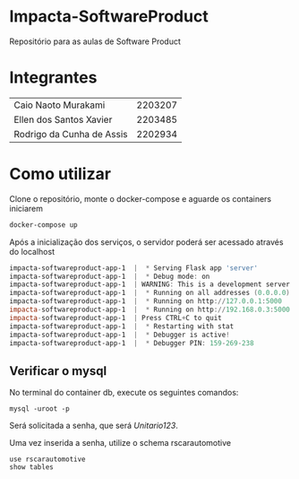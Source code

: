 # Impacta-SoftwareProduct
Repositório para as aulas de Software Product

# Integrantes
<table>
    <tr>
        <td>Caio Naoto Murakami</td>
        <td>2203207</td>
    </tr>
    <tr>
        <td>Ellen dos Santos Xavier</td>
        <td>2203485</td>
    </tr>
    <tr>
        <td>Rodrigo da Cunha de Assis</td>
        <td>2202934</td>
    </tr>
</table>

# Como utilizar

<p> Clone o repositório, monte o docker-compose e aguarde os containers iniciarem</p>

```powershell
docker-compose up
```

Após a inicialização dos serviços, o servidor poderá ser acessado através do localhost

```powershell
impacta-softwareproduct-app-1  |  * Serving Flask app 'server'
impacta-softwareproduct-app-1  |  * Debug mode: on
impacta-softwareproduct-app-1  | WARNING: This is a development server. Do not use it in a production deployment. Use a production WSGI server instead.
impacta-softwareproduct-app-1  |  * Running on all addresses (0.0.0.0)
impacta-softwareproduct-app-1  |  * Running on http://127.0.0.1:5000
impacta-softwareproduct-app-1  |  * Running on http://192.168.0.3:5000
impacta-softwareproduct-app-1  | Press CTRL+C to quit
impacta-softwareproduct-app-1  |  * Restarting with stat
impacta-softwareproduct-app-1  |  * Debugger is active!
impacta-softwareproduct-app-1  |  * Debugger PIN: 159-269-238
```

## Verificar o mysql

<p> No terminal do container db, execute os seguintes comandos:

```terminal
mysql -uroot -p
```

<p> Será solicitada a senha, que será <i>Unitario123</i>. <p>
<p> Uma vez inserida a senha, utilize o schema rscarautomotive

```terminal
use rscarautomotive
show tables
```

<!--
## Criar a imagem do docker
```powershell
docker image build -t nomedaimagem .
```

## Executar o docker
```powershell
docker run -p <port>:<port> -d nomedaimagem
```-->
